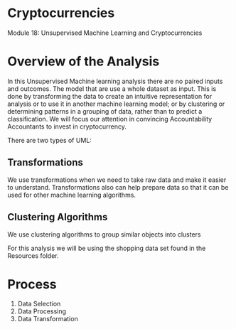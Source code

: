 # Cryptocurrencies
Module 18: Unsupervised Machine Learning and Cryptocurrencies

# Overview of the Analysis
In this Unsupervised Machine learning analysis there are no paired inputs and outcomes. The model that are use a whole dataset as input. This is done by transforming the data to create an intuitive representation for analysis or to use it in another machine learning model; or by clustering or determining patterns in a grouping of data, rather than to predict a classification. We will focus our attention in convincing Accountability Accountants to invest in cryptocurrency.

There are two types of UML:
## Transformations
We use transformations when we need to take raw data and make it easier to understand. Transformations also can help prepare data so that it can be used for other machine learning algorithms.
## Clustering Algorithms
We use clustering algorithms to group similar objects into clusters

For this analysis we will be using the shopping data set found in the Resources folder. 

# Process
1. Data Selection
2. Data Processing
3. Data Transformation 
